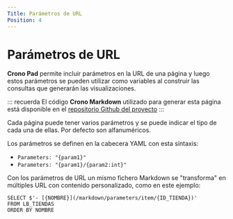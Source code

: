 ```yaml
---
Title: Parámetros de URL
Position: 4
---
```


# Parámetros de URL

**Crono Pad** permite incluir parámetros en la URL de una página y luego estos parámetros se pueden utilizar como variables al construir las consultas que generarán las visualizaciones.


::: recuerda
El código <strong>Crono Markdown</strong> utilizado para generar esta página está disponible en
el [repositorio Github del proyecto](https://github.com/bifacil/pad.crono.net/blob/master/markdown/parameters/README.md)
:::

Cada página puede tener varios parámetros y se puede indicar el tipo de cada una de ellas. Por defecto son alfanuméricos.

Los parámetros se definen en la cabecera YAML con esta sintaxis:

- `Parameters: "{param1}"`
- `Parameters: "{param1}/{param2:int}"`


Con los parámetros de URL un mismo fichero Markdown se "transforma" en múltiples URL con contenido personalizado, como en este ejemplo:

``` text
SELECT $'- [{NOMBRE}](/markdown/parameters/item/{ID_TIENDA})'
FROM LB_TIENDAS
ORDER BY NOMBRE
```